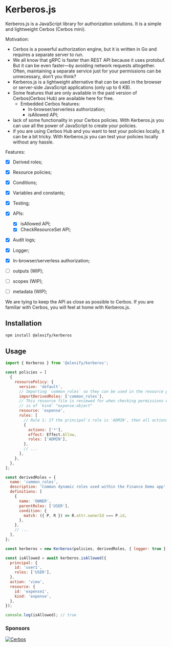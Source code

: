 # Kerberos.js

Kerberos.js is a JavaScript library for authorization solutions. It is a simple and lightweight Cerbos (Cerbos mini).

Motivation:
- Cerbos is a powerful authorization engine, but it is written in Go and requires a separate server to run.
- We all know that gRPC is faster than REST API because it uses protobuf. But it can be even faster—by avoiding network requests altogether. Often, maintaining a separate service just for your permissions can be unnecessary, don’t you think?
- Kerberos.js is a lightweight alternative that can be used in the browser or server-side JavaScript applications (only up to 6 KB).
- Some features that are only available in the paid version of Cerbos(Cerbos Hub) are available here for free.
  - Embedded Cerbos features:
    - In-browser/serverless authorization;
    - isAllowed API;
- lack of some functionality in your Cerbos policies. With Kerberos.js you can use all the power of JavaScript to create your policies.
- if you are using Cerbos Hub and you want to test your policies locally, it can be a bit tricky. With Kerberos.js you can test your policies locally without any hassle.


Features:
- [x] Derived roles;
- [x] Resource policies;
- [x] Conditions;
- [x] Variables and constants;
- [x] Testing;
- [x] APIs:
  - [x] isAllowed API;
  - [x] CheckResourceSet API;
- [x] Audit logs;
- [x] Logger;
- [x] In-browser/serverless authorization;


- [ ] outputs (WIP); 
- [ ] scopes (WIP);
- [ ] metadata (WIP);

We are tying to keep the API as close as possible to Cerbos. If you are familiar with Cerbos, you will feel at home with Kerberos.js.

## Installation

```bash
npm install @alexify/kerberos
```

## Usage

```javascript
import { Kerberos } from '@alexify/kerberos';

const policies = [
  {
    resourcePolicy: {
      version: 'default',
      // Importing `common_roles` so they can be used in the resource policy.
      importDerivedRoles: ['common_roles'],
      // This resource file is reviewed for when checking permissions when a resource
      // is of `kind` "expense:object"
      resource: 'expense',
      rules: [
        // Rule 1: If the principal's role is 'ADMIN', then all actions are allowed.
        {
          actions: ['*'],
          effect: Effect.Allow,
          roles: ['ADMIN'],
        },
        // ...
      ],
    },
  },
];

const derivedRoles = {
  name: 'common_roles',
  description: 'Common dynamic roles used within the Finance Demo app',
  definitions: [
    {
      name: 'OWNER',
      parentRoles: ['USER'],
      condition: {
        match: ({ P, R }) => R.attr.ownerId === P.id,
      },
    },
    // ...
  ],
};

const kerberos = new Kerberos(policies, derivedRoles, { logger: true });

const isAllowed = await kerberos.isAllowed({
  principal: {
    id: 'user1',
    roles: ['USER'],
  },
  action: 'view',
  resource: {
    id: 'expense1',
    kind: 'expense',
  },
});

console.log(isAllowed); // true
```

### Sponsors

[![Cerbos](https://cerbos.dev/img/logo.svg)](https://cerbos.dev)

